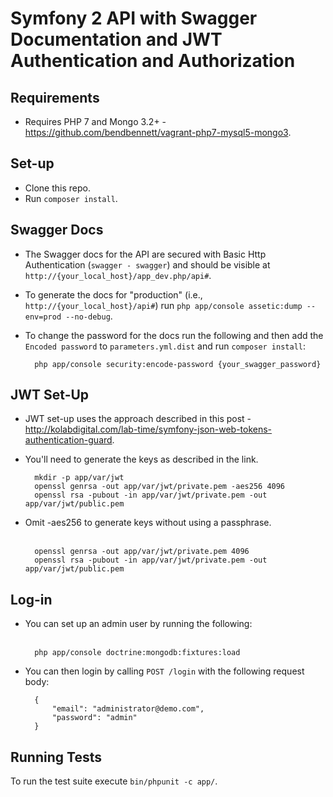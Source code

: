 Symfony 2 API with Swagger Documentation and JWT Authentication and Authorization
============================

Requirements
----
* Requires PHP 7 and Mongo 3.2+ - https://github.com/bendbennett/vagrant-php7-mysql5-mongo3.

Set-up
----
* Clone this repo.
* Run `composer install`.

Swagger Docs
----
* The Swagger docs for the API are secured with Basic Http Authentication (`swagger - swagger`) and should be visible at `http://{your_local_host}/app_dev.php/api#`.
* To generate the docs for "production" (i.e., `http://{your_local_host}/api#`) run `php app/console assetic:dump --env=prod --no-debug`.
* To change the password for the docs run the following and then add the `Encoded password` to `parameters.yml.dist` and run `composer install`:
&nbsp;

        php app/console security:encode-password {your_swagger_password}

JWT Set-Up
----
* JWT set-up uses the approach described in this post -  http://kolabdigital.com/lab-time/symfony-json-web-tokens-authentication-guard.
* You'll need to generate the keys as described in the link.
&nbsp;

        mkdir -p app/var/jwt
        openssl genrsa -out app/var/jwt/private.pem -aes256 4096
        openssl rsa -pubout -in app/var/jwt/private.pem -out app/var/jwt/public.pem

* Omit -aes256 to generate keys without using a passphrase.  
&nbsp;
    
        openssl genrsa -out app/var/jwt/private.pem 4096
        openssl rsa -pubout -in app/var/jwt/private.pem -out app/var/jwt/public.pem

Log-in
----
* You can set up an admin user by running the following:  
&nbsp;
    
        php app/console doctrine:mongodb:fixtures:load 
    
* You can then login by calling `POST /login` with the following request body:
&nbsp;
    
        {
            "email": "administrator@demo.com",
            "password": "admin"
        }
    
Running Tests
----
To run the test suite execute `bin/phpunit -c app/`.

